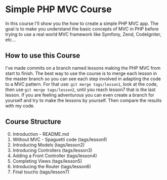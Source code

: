 Simple PHP MVC Course
=====================
In this course I'll show you the how to create a simple PHP MVC app.
The goal is to make you understand the basic concepts of MVC in PHP before trying to use a real world MVC framework like Symfony, Zend, CodeIgniter, etc...

How to use this Course
----------------------
I've made commits on a branch named lessons making the PHP MVC from start to finish.
The best way to use the course is to merge each lesson in the master branch so you can see each step involved in adapting the code to a MVC pattern.
For that use: `git merge tags/lesson1`, look at the code, then use `git merge tags/lesson2`, until you reach lesson7 that is the last lesson.
If you are feeling adventurous you can even create a branch for yourself and try to make the lessons by yourself. Then compare the results with my code.


Course Structure
----------------
0. Introduction - README.md
1. Without MVC - Spaguetti code (tags/lesson1)
2. Introducing Models (tags/lesson2)
3. Introducing Controllers (tags/lesson3)
4. Adding a Front Controller (tags/lesson4)
5. Completing Views (tags/lesson5)
6. Introducing the Router (tags/lesson6)
7. Final touchs (tags/lesson7)
